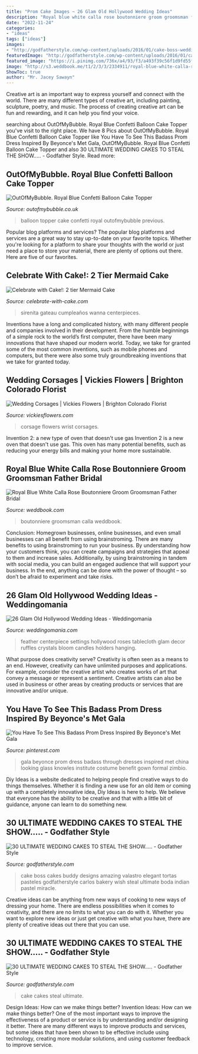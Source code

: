 ```yaml
---
title: "Prom Cake Images ~ 26 Glam Old Hollywood Wedding Ideas"
description: "Royal blue white calla rose boutonniere groom groomsman father bridal"
date: "2022-11-24"
categories:
- "ideas"
tags: ["ideas"]
images:
- "http://godfatherstyle.com/wp-content/uploads/2016/01/cake-boss-wedding-photo-FuGn.jpg"
featuredImage: "http://godfatherstyle.com/wp-content/uploads/2016/01/cake-boss-wedding-photo-FuGn.jpg"
featured_image: "https://i.pinimg.com/736x/a4/93/f3/a493f39c56f1d9fd55f164f6adf30b05--gala-gowns-gala-dresses.jpg"
image: "http://s3.weddbook.me/t1/2/3/3/2334911/royal-blue-white-calla-rose-boutonniere-groom-groomsman-father-bridal-silk-wedding-flowers-prom-homecoming-graduation.jpg"
ShowToc: true
author: "Mr. Jacey Sawayn"
---
```



Creative art is an important way to express yourself and connect with the world. There are many different types of creative art, including painting, sculpture, poetry, and music. The process of creating creative art can be fun and rewarding, and it can help you find your voice.

	

		
searching about OutOfMyBubble. Royal Blue Confetti Balloon Cake Topper you've visit to the right place. We have 8 Pics about OutOfMyBubble. Royal Blue Confetti Balloon Cake Topper like You Have To See This Badass Prom Dress Inspired By Beyonce&#039;s Met Gala, OutOfMyBubble. Royal Blue Confetti Balloon Cake Topper and also 30 ULTIMATE WEDDING CAKES TO STEAL THE SHOW..... - Godfather Style. Read more:
		
    
## OutOfMyBubble. Royal Blue Confetti Balloon Cake Topper

<img loading=lazy src="https://www.outofmybubble.co.uk/images/thumbs/0006211_royal-blue-confetti-balloon-cake-topper.jpeg" onerror="this.onerror=null;this.src='https://tse1.mm.bing.net/th?id=OIP.tpePftxFDxo95Fx7IML_3QHaJ4&amp;pid=15.1';" alt="OutOfMyBubble. Royal Blue Confetti Balloon Cake Topper">

_Source: outofmybubble.co.uk_

>balloon topper cake confetti royal outofmybubble previous. 

	

Popular blog platforms and services?
The popular blog platforms and services are a great way to stay up-to-date on your favorite topics. Whether you're looking for a platform to share your thoughts with the world or just need a place to store your material, there are plenty of options out there. Here are five of our favorites.

    
## Celebrate With Cake!: 2 Tier Mermaid Cake

<img loading=lazy src="https://3.bp.blogspot.com/-gcl--N37CZg/TVaMZhhVLsI/AAAAAAAAAvQ/-qi6MEv-2Y0/s1600/IMG_9122.jpg" onerror="this.onerror=null;this.src='https://tse2.mm.bing.net/th?id=OIP.V1swOj_y1K-ITnnWa3QqwAHaK5&amp;pid=15.1';" alt="Celebrate with Cake!: 2 tier Mermaid Cake">

_Source: celebrate-with-cake.com_

>sirenita gateau cumpleaños wanna centerpieces. 

	

Inventions have a long and complicated history, with many different people and companies involved in their development. From the humble beginnings of a simple rock to the world’s first computer, there have been many innovations that have shaped our modern world. Today, we take for granted some of the most common inventions, such as mobile phones and computers, but there were also some truly groundbreaking inventions that we take for granted today.

    
## Wedding Corsages | Vickies Flowers | Brighton Colorado Florist

<img loading=lazy src="https://vickiesflowers.com/wp-content/uploads/2016/03/corsage-for-wedding-036.jpg" onerror="this.onerror=null;this.src='https://tse2.mm.bing.net/th?id=OIP.hrAyR3ScgicAJNRpn9aL5AHaLI&amp;pid=15.1';" alt="Wedding Corsages | Vickies Flowers | Brighton Colorado Florist">

_Source: vickiesflowers.com_

>corsage flowers wrist corsages. 

	

Invention 2: a new type of oven that doesn't use gas
Invention 2 is a new oven that doesn't use gas. This oven has many potential benefits, such as reducing your energy bills and making your home more sustainable.

    
## Royal Blue White Calla Rose Boutonniere Groom Groomsman Father Bridal

<img loading=lazy src="http://s3.weddbook.me/t1/2/3/3/2334911/royal-blue-white-calla-rose-boutonniere-groom-groomsman-father-bridal-silk-wedding-flowers-prom-homecoming-graduation.jpg" onerror="this.onerror=null;this.src='https://tse2.mm.bing.net/th?id=OIP.DKZBbG93QlPwIz21-HHjNQHaJ3&amp;pid=15.1';" alt="Royal Blue White Calla Rose Boutonniere Groom Groomsman Father Bridal">

_Source: weddbook.com_

>boutonniere groomsman calla weddbook. 

	

Conclusion: Homegrown businesses, online businesses, and even small businesses can all benefit from using brainstroming.
There are many benefits to using brainstroming to run your business. By understanding how your customers think, you can create campaigns and strategies that appeal to them and increase sales. Additionally, by using brainstroming in tandem with social media, you can build an engaged audience that will support your business. In the end, anything can be done with the power of thought – so don’t be afraid to experiment and take risks.

    
## 26 Glam Old Hollywood Wedding Ideas - Weddingomania

<img loading=lazy src="https://i.weddingomania.com/2017/10/18-a-black-red-and-whiet-tablescape-with-a-feather-centerpiece-red-roses-and-chargers-and-black-and-white-settings.jpg" onerror="this.onerror=null;this.src='https://tse3.mm.bing.net/th?id=OIP.k_BfQwCPgE79G2c2qY-85gHaLH&amp;pid=15.1';" alt="26 Glam Old Hollywood Wedding Ideas - Weddingomania">

_Source: weddingomania.com_

>feather centerpiece settings hollywood roses tablecloth glam decor ruffles crystals bloom candles holders hanging. 

	

What purpose does creativity serve?
Creativity is often seen as a means to an end. However, creativity can have unlimited purposes and applications. For example, consider the creative artist who creates works of art that convey a message or represent a sentiment. Creative artists can also be used in business or other areas by creating products or services that are innovative and/or unique.

    
## You Have To See This Badass Prom Dress Inspired By Beyonce&#039;s Met Gala

<img loading=lazy src="https://i.pinimg.com/736x/a4/93/f3/a493f39c56f1d9fd55f164f6adf30b05--gala-gowns-gala-dresses.jpg" onerror="this.onerror=null;this.src='https://tse3.mm.bing.net/th?id=OIP.9RxTvuc2wDVGcHERyb9_OgDIEs&amp;pid=15.1';" alt="You Have To See This Badass Prom Dress Inspired By Beyonce&#039;s Met Gala">

_Source: pinterest.com_

>gala beyonce prom dress badass through dresses inspired met china looking glass knowles institute costume benefit gown formal zimbio. 

	

Diy Ideas is a website dedicated to helping people find creative ways to do things themselves. Whether it is finding a new use for an old item or coming up with a completely innovative idea, Diy Ideas is here to help. We believe that everyone has the ability to be creative and that with a little bit of guidance, anyone can learn to do something new.

    
## 30 ULTIMATE WEDDING CAKES TO STEAL THE SHOW..... - Godfather Style

<img loading=lazy src="http://godfatherstyle.com/wp-content/uploads/2016/01/cake-boss-wedding-photo-FuGn.jpg" onerror="this.onerror=null;this.src='https://tse2.mm.bing.net/th?id=OIP.ChgduypgG9pBUPDbTq-dcwHaKo&amp;pid=15.1';" alt="30 ULTIMATE WEDDING CAKES TO STEAL THE SHOW..... - Godfather Style">

_Source: godfatherstyle.com_

>cake boss cakes buddy designs amazing valastro elegant tortas pasteles godfatherstyle carlos bakery wish steal ultimate boda indian pastel miracle. 

	

Creative ideas can be anything from new ways of cooking to new ways of dressing your home. There are endless possibilities when it comes to creativity, and there are no limits to what you can do with it. Whether you want to explore new ideas or just get creative with what you have, there are plenty of creative ideas out there that you can use.

    
## 30 ULTIMATE WEDDING CAKES TO STEAL THE SHOW..... - Godfather Style

<img loading=lazy src="http://godfatherstyle.com/wp-content/uploads/2016/01/red-and-white-wedding-cake-stanmd..jpg" onerror="this.onerror=null;this.src='https://tse2.mm.bing.net/th?id=OIP.BgMqGCGV9ZghSrjN6x3trAHaJ4&amp;pid=15.1';" alt="30 ULTIMATE WEDDING CAKES TO STEAL THE SHOW..... - Godfather Style">

_Source: godfatherstyle.com_

>cake cakes steal ultimate. 

	

Design Ideas: How can we make things better?
Invention Ideas: How can we make things better?
One of the most important ways to improve the effectiveness of a product or service is by understanding and/or designing it better. There are many different ways to improve products and services, but some ideas that have been shown to be effective include using technology, creating more modular solutions, and using customer feedback to improve service.

